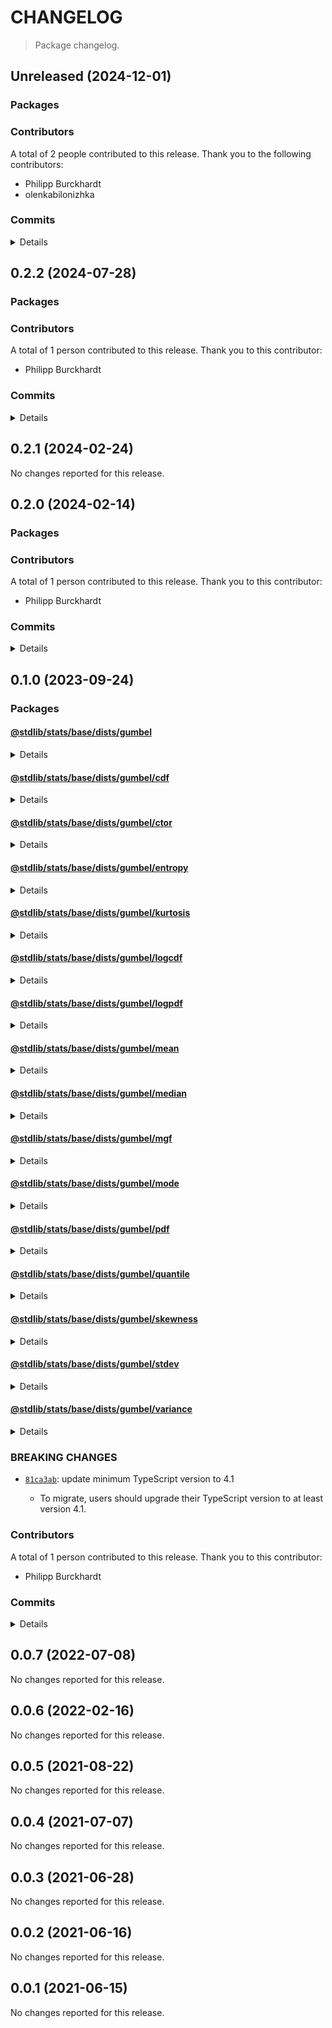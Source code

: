 # CHANGELOG

> Package changelog.

<section class="release" id="unreleased">

## Unreleased (2024-12-01)

<section class="packages">

### Packages

</section>

<!-- /.packages -->

<section class="contributors">

### Contributors

A total of 2 people contributed to this release. Thank you to the following contributors:

-   Philipp Burckhardt
-   olenkabilonizhka

</section>

<!-- /.contributors -->

<section class="commits">

### Commits

<details>

-   [`7fb04a9`](https://github.com/stdlib-js/stdlib/commit/7fb04a92ebae797788f7047feac1caaf6a7a1f4f) - **style:** add missing spaces around parentheses _(by Philipp Burckhardt)_
-   [`d7bf560`](https://github.com/stdlib-js/stdlib/commit/d7bf560813d0f6cd44418dad0e8e84dd3f0a1596) - **docs:** improve examples of `stats/base/dists/gumbel` _(by olenkabilonizhka, Philipp Burckhardt)_
-   [`f387603`](https://github.com/stdlib-js/stdlib/commit/f387603e739f88a38af3263ce6ff675ad903ee8c) - **docs:** consistently use declarative instead of imperative sentences outside of intros _(by Philipp Burckhardt)_

</details>

</section>

<!-- /.commits -->

</section>

<!-- /.release -->

<section class="release" id="v0.2.2">

## 0.2.2 (2024-07-28)

<section class="packages">

### Packages

</section>

<!-- /.packages -->

<section class="contributors">

### Contributors

A total of 1 person contributed to this release. Thank you to this contributor:

-   Philipp Burckhardt

</section>

<!-- /.contributors -->

<section class="commits">

### Commits

<details>

-   [`41d41e9`](https://github.com/stdlib-js/stdlib/commit/41d41e959b4eaad3c631e6898e3144a4015a5458) - **test:** include trailing newlines in Julia-generated JSON fixtures _(by Philipp Burckhardt)_
-   [`9ed7d0e`](https://github.com/stdlib-js/stdlib/commit/9ed7d0e7d57edb5ad0dfb65c944bed87d475cbf3) - **chore:** add missing trailing newlines _(by Philipp Burckhardt)_

</details>

</section>

<!-- /.commits -->

</section>

<!-- /.release -->

<section class="release" id="v0.2.1">

## 0.2.1 (2024-02-24)

No changes reported for this release.

</section>

<!-- /.release -->

<section class="release" id="v0.2.0">

## 0.2.0 (2024-02-14)

<section class="packages">

### Packages

</section>

<!-- /.packages -->

<section class="contributors">

### Contributors

A total of 1 person contributed to this release. Thank you to this contributor:

-   Philipp Burckhardt

</section>

<!-- /.contributors -->

<section class="commits">

### Commits

<details>

-   [`9502ed2`](https://github.com/stdlib-js/stdlib/commit/9502ed27e2853e312c556a48bdd7775095e66709) - **build:** replace tslint directive with eslint equivalent _(by Philipp Burckhardt)_
-   [`d73bbf4`](https://github.com/stdlib-js/stdlib/commit/d73bbf43d222f935085f8ecf7526e5f57835f74e) - **build:** replace lint directives _(by Philipp Burckhardt)_

</details>

</section>

<!-- /.commits -->

</section>

<!-- /.release -->

<section class="release" id="v0.1.0">

## 0.1.0 (2023-09-24)

<section class="packages">

### Packages

<section class="package" id="stats-base-dists-gumbel-v0.1.0">

#### [@stdlib/stats/base/dists/gumbel](https://github.com/stdlib-js/stdlib/tree/develop/lib/node_modules/%40stdlib/stats/base/dists/gumbel)

<details>

<section class="features">

##### Features

-   [`81ca3ab`](https://github.com/stdlib-js/stdlib/commit/81ca3ab33585150e98a402b3e6d57beb1ec36864) - update minimum TypeScript version

</section>

<!-- /.features -->

<section class="breaking-changes">

##### BREAKING CHANGES

-   [`81ca3ab`](https://github.com/stdlib-js/stdlib/commit/81ca3ab33585150e98a402b3e6d57beb1ec36864): update minimum TypeScript version to 4.1

    -   To migrate, users should upgrade their TypeScript version to at least version 4.1.

</section>

<!-- /.breaking-changes -->

</details>

</section>

<!-- /.package -->

<section class="package" id="stats-base-dists-gumbel-cdf-v0.1.0">

#### [@stdlib/stats/base/dists/gumbel/cdf](https://github.com/stdlib-js/stdlib/tree/develop/lib/node_modules/%40stdlib/stats/base/dists/gumbel/cdf)

<details>

<section class="features">

##### Features

-   [`81ca3ab`](https://github.com/stdlib-js/stdlib/commit/81ca3ab33585150e98a402b3e6d57beb1ec36864) - update minimum TypeScript version

</section>

<!-- /.features -->

<section class="breaking-changes">

##### BREAKING CHANGES

-   [`81ca3ab`](https://github.com/stdlib-js/stdlib/commit/81ca3ab33585150e98a402b3e6d57beb1ec36864): update minimum TypeScript version to 4.1

    -   To migrate, users should upgrade their TypeScript version to at least version 4.1.

</section>

<!-- /.breaking-changes -->

</details>

</section>

<!-- /.package -->

<section class="package" id="stats-base-dists-gumbel-ctor-v0.1.0">

#### [@stdlib/stats/base/dists/gumbel/ctor](https://github.com/stdlib-js/stdlib/tree/develop/lib/node_modules/%40stdlib/stats/base/dists/gumbel/ctor)

<details>

<section class="features">

##### Features

-   [`81ca3ab`](https://github.com/stdlib-js/stdlib/commit/81ca3ab33585150e98a402b3e6d57beb1ec36864) - update minimum TypeScript version

</section>

<!-- /.features -->

<section class="breaking-changes">

##### BREAKING CHANGES

-   [`81ca3ab`](https://github.com/stdlib-js/stdlib/commit/81ca3ab33585150e98a402b3e6d57beb1ec36864): update minimum TypeScript version to 4.1

    -   To migrate, users should upgrade their TypeScript version to at least version 4.1.

</section>

<!-- /.breaking-changes -->

</details>

</section>

<!-- /.package -->

<section class="package" id="stats-base-dists-gumbel-entropy-v0.1.0">

#### [@stdlib/stats/base/dists/gumbel/entropy](https://github.com/stdlib-js/stdlib/tree/develop/lib/node_modules/%40stdlib/stats/base/dists/gumbel/entropy)

<details>

<section class="features">

##### Features

-   [`81ca3ab`](https://github.com/stdlib-js/stdlib/commit/81ca3ab33585150e98a402b3e6d57beb1ec36864) - update minimum TypeScript version

</section>

<!-- /.features -->

<section class="breaking-changes">

##### BREAKING CHANGES

-   [`81ca3ab`](https://github.com/stdlib-js/stdlib/commit/81ca3ab33585150e98a402b3e6d57beb1ec36864): update minimum TypeScript version to 4.1

    -   To migrate, users should upgrade their TypeScript version to at least version 4.1.

</section>

<!-- /.breaking-changes -->

</details>

</section>

<!-- /.package -->

<section class="package" id="stats-base-dists-gumbel-kurtosis-v0.1.0">

#### [@stdlib/stats/base/dists/gumbel/kurtosis](https://github.com/stdlib-js/stdlib/tree/develop/lib/node_modules/%40stdlib/stats/base/dists/gumbel/kurtosis)

<details>

<section class="features">

##### Features

-   [`81ca3ab`](https://github.com/stdlib-js/stdlib/commit/81ca3ab33585150e98a402b3e6d57beb1ec36864) - update minimum TypeScript version

</section>

<!-- /.features -->

<section class="breaking-changes">

##### BREAKING CHANGES

-   [`81ca3ab`](https://github.com/stdlib-js/stdlib/commit/81ca3ab33585150e98a402b3e6d57beb1ec36864): update minimum TypeScript version to 4.1

    -   To migrate, users should upgrade their TypeScript version to at least version 4.1.

</section>

<!-- /.breaking-changes -->

</details>

</section>

<!-- /.package -->

<section class="package" id="stats-base-dists-gumbel-logcdf-v0.1.0">

#### [@stdlib/stats/base/dists/gumbel/logcdf](https://github.com/stdlib-js/stdlib/tree/develop/lib/node_modules/%40stdlib/stats/base/dists/gumbel/logcdf)

<details>

<section class="features">

##### Features

-   [`81ca3ab`](https://github.com/stdlib-js/stdlib/commit/81ca3ab33585150e98a402b3e6d57beb1ec36864) - update minimum TypeScript version

</section>

<!-- /.features -->

<section class="breaking-changes">

##### BREAKING CHANGES

-   [`81ca3ab`](https://github.com/stdlib-js/stdlib/commit/81ca3ab33585150e98a402b3e6d57beb1ec36864): update minimum TypeScript version to 4.1

    -   To migrate, users should upgrade their TypeScript version to at least version 4.1.

</section>

<!-- /.breaking-changes -->

</details>

</section>

<!-- /.package -->

<section class="package" id="stats-base-dists-gumbel-logpdf-v0.1.0">

#### [@stdlib/stats/base/dists/gumbel/logpdf](https://github.com/stdlib-js/stdlib/tree/develop/lib/node_modules/%40stdlib/stats/base/dists/gumbel/logpdf)

<details>

<section class="features">

##### Features

-   [`81ca3ab`](https://github.com/stdlib-js/stdlib/commit/81ca3ab33585150e98a402b3e6d57beb1ec36864) - update minimum TypeScript version

</section>

<!-- /.features -->

<section class="breaking-changes">

##### BREAKING CHANGES

-   [`81ca3ab`](https://github.com/stdlib-js/stdlib/commit/81ca3ab33585150e98a402b3e6d57beb1ec36864): update minimum TypeScript version to 4.1

    -   To migrate, users should upgrade their TypeScript version to at least version 4.1.

</section>

<!-- /.breaking-changes -->

</details>

</section>

<!-- /.package -->

<section class="package" id="stats-base-dists-gumbel-mean-v0.1.0">

#### [@stdlib/stats/base/dists/gumbel/mean](https://github.com/stdlib-js/stdlib/tree/develop/lib/node_modules/%40stdlib/stats/base/dists/gumbel/mean)

<details>

<section class="features">

##### Features

-   [`81ca3ab`](https://github.com/stdlib-js/stdlib/commit/81ca3ab33585150e98a402b3e6d57beb1ec36864) - update minimum TypeScript version

</section>

<!-- /.features -->

<section class="breaking-changes">

##### BREAKING CHANGES

-   [`81ca3ab`](https://github.com/stdlib-js/stdlib/commit/81ca3ab33585150e98a402b3e6d57beb1ec36864): update minimum TypeScript version to 4.1

    -   To migrate, users should upgrade their TypeScript version to at least version 4.1.

</section>

<!-- /.breaking-changes -->

</details>

</section>

<!-- /.package -->

<section class="package" id="stats-base-dists-gumbel-median-v0.1.0">

#### [@stdlib/stats/base/dists/gumbel/median](https://github.com/stdlib-js/stdlib/tree/develop/lib/node_modules/%40stdlib/stats/base/dists/gumbel/median)

<details>

<section class="features">

##### Features

-   [`81ca3ab`](https://github.com/stdlib-js/stdlib/commit/81ca3ab33585150e98a402b3e6d57beb1ec36864) - update minimum TypeScript version

</section>

<!-- /.features -->

<section class="breaking-changes">

##### BREAKING CHANGES

-   [`81ca3ab`](https://github.com/stdlib-js/stdlib/commit/81ca3ab33585150e98a402b3e6d57beb1ec36864): update minimum TypeScript version to 4.1

    -   To migrate, users should upgrade their TypeScript version to at least version 4.1.

</section>

<!-- /.breaking-changes -->

</details>

</section>

<!-- /.package -->

<section class="package" id="stats-base-dists-gumbel-mgf-v0.1.0">

#### [@stdlib/stats/base/dists/gumbel/mgf](https://github.com/stdlib-js/stdlib/tree/develop/lib/node_modules/%40stdlib/stats/base/dists/gumbel/mgf)

<details>

<section class="features">

##### Features

-   [`81ca3ab`](https://github.com/stdlib-js/stdlib/commit/81ca3ab33585150e98a402b3e6d57beb1ec36864) - update minimum TypeScript version

</section>

<!-- /.features -->

<section class="breaking-changes">

##### BREAKING CHANGES

-   [`81ca3ab`](https://github.com/stdlib-js/stdlib/commit/81ca3ab33585150e98a402b3e6d57beb1ec36864): update minimum TypeScript version to 4.1

    -   To migrate, users should upgrade their TypeScript version to at least version 4.1.

</section>

<!-- /.breaking-changes -->

</details>

</section>

<!-- /.package -->

<section class="package" id="stats-base-dists-gumbel-mode-v0.1.0">

#### [@stdlib/stats/base/dists/gumbel/mode](https://github.com/stdlib-js/stdlib/tree/develop/lib/node_modules/%40stdlib/stats/base/dists/gumbel/mode)

<details>

<section class="features">

##### Features

-   [`81ca3ab`](https://github.com/stdlib-js/stdlib/commit/81ca3ab33585150e98a402b3e6d57beb1ec36864) - update minimum TypeScript version

</section>

<!-- /.features -->

<section class="breaking-changes">

##### BREAKING CHANGES

-   [`81ca3ab`](https://github.com/stdlib-js/stdlib/commit/81ca3ab33585150e98a402b3e6d57beb1ec36864): update minimum TypeScript version to 4.1

    -   To migrate, users should upgrade their TypeScript version to at least version 4.1.

</section>

<!-- /.breaking-changes -->

</details>

</section>

<!-- /.package -->

<section class="package" id="stats-base-dists-gumbel-pdf-v0.1.0">

#### [@stdlib/stats/base/dists/gumbel/pdf](https://github.com/stdlib-js/stdlib/tree/develop/lib/node_modules/%40stdlib/stats/base/dists/gumbel/pdf)

<details>

<section class="features">

##### Features

-   [`81ca3ab`](https://github.com/stdlib-js/stdlib/commit/81ca3ab33585150e98a402b3e6d57beb1ec36864) - update minimum TypeScript version

</section>

<!-- /.features -->

<section class="breaking-changes">

##### BREAKING CHANGES

-   [`81ca3ab`](https://github.com/stdlib-js/stdlib/commit/81ca3ab33585150e98a402b3e6d57beb1ec36864): update minimum TypeScript version to 4.1

    -   To migrate, users should upgrade their TypeScript version to at least version 4.1.

</section>

<!-- /.breaking-changes -->

</details>

</section>

<!-- /.package -->

<section class="package" id="stats-base-dists-gumbel-quantile-v0.1.0">

#### [@stdlib/stats/base/dists/gumbel/quantile](https://github.com/stdlib-js/stdlib/tree/develop/lib/node_modules/%40stdlib/stats/base/dists/gumbel/quantile)

<details>

<section class="features">

##### Features

-   [`81ca3ab`](https://github.com/stdlib-js/stdlib/commit/81ca3ab33585150e98a402b3e6d57beb1ec36864) - update minimum TypeScript version

</section>

<!-- /.features -->

<section class="breaking-changes">

##### BREAKING CHANGES

-   [`81ca3ab`](https://github.com/stdlib-js/stdlib/commit/81ca3ab33585150e98a402b3e6d57beb1ec36864): update minimum TypeScript version to 4.1

    -   To migrate, users should upgrade their TypeScript version to at least version 4.1.

</section>

<!-- /.breaking-changes -->

</details>

</section>

<!-- /.package -->

<section class="package" id="stats-base-dists-gumbel-skewness-v0.1.0">

#### [@stdlib/stats/base/dists/gumbel/skewness](https://github.com/stdlib-js/stdlib/tree/develop/lib/node_modules/%40stdlib/stats/base/dists/gumbel/skewness)

<details>

<section class="features">

##### Features

-   [`81ca3ab`](https://github.com/stdlib-js/stdlib/commit/81ca3ab33585150e98a402b3e6d57beb1ec36864) - update minimum TypeScript version

</section>

<!-- /.features -->

<section class="breaking-changes">

##### BREAKING CHANGES

-   [`81ca3ab`](https://github.com/stdlib-js/stdlib/commit/81ca3ab33585150e98a402b3e6d57beb1ec36864): update minimum TypeScript version to 4.1

    -   To migrate, users should upgrade their TypeScript version to at least version 4.1.

</section>

<!-- /.breaking-changes -->

</details>

</section>

<!-- /.package -->

<section class="package" id="stats-base-dists-gumbel-stdev-v0.1.0">

#### [@stdlib/stats/base/dists/gumbel/stdev](https://github.com/stdlib-js/stdlib/tree/develop/lib/node_modules/%40stdlib/stats/base/dists/gumbel/stdev)

<details>

<section class="features">

##### Features

-   [`81ca3ab`](https://github.com/stdlib-js/stdlib/commit/81ca3ab33585150e98a402b3e6d57beb1ec36864) - update minimum TypeScript version

</section>

<!-- /.features -->

<section class="breaking-changes">

##### BREAKING CHANGES

-   [`81ca3ab`](https://github.com/stdlib-js/stdlib/commit/81ca3ab33585150e98a402b3e6d57beb1ec36864): update minimum TypeScript version to 4.1

    -   To migrate, users should upgrade their TypeScript version to at least version 4.1.

</section>

<!-- /.breaking-changes -->

</details>

</section>

<!-- /.package -->

<section class="package" id="stats-base-dists-gumbel-variance-v0.1.0">

#### [@stdlib/stats/base/dists/gumbel/variance](https://github.com/stdlib-js/stdlib/tree/develop/lib/node_modules/%40stdlib/stats/base/dists/gumbel/variance)

<details>

<section class="features">

##### Features

-   [`81ca3ab`](https://github.com/stdlib-js/stdlib/commit/81ca3ab33585150e98a402b3e6d57beb1ec36864) - update minimum TypeScript version

</section>

<!-- /.features -->

<section class="breaking-changes">

##### BREAKING CHANGES

-   [`81ca3ab`](https://github.com/stdlib-js/stdlib/commit/81ca3ab33585150e98a402b3e6d57beb1ec36864): update minimum TypeScript version to 4.1

    -   To migrate, users should upgrade their TypeScript version to at least version 4.1.

</section>

<!-- /.breaking-changes -->

</details>

</section>

<!-- /.package -->

</section>

<!-- /.packages -->

<section class="breaking-changes">

### BREAKING CHANGES

-   [`81ca3ab`](https://github.com/stdlib-js/stdlib/commit/81ca3ab33585150e98a402b3e6d57beb1ec36864): update minimum TypeScript version to 4.1

    -   To migrate, users should upgrade their TypeScript version to at least version 4.1.

</section>

<!-- /.breaking-changes -->

<section class="contributors">

### Contributors

A total of 1 person contributed to this release. Thank you to this contributor:

-   Philipp Burckhardt

</section>

<!-- /.contributors -->

<section class="commits">

### Commits

<details>

-   [`81ca3ab`](https://github.com/stdlib-js/stdlib/commit/81ca3ab33585150e98a402b3e6d57beb1ec36864) - **feat:** update minimum TypeScript version _(by Philipp Burckhardt)_
-   [`d5fa8e8`](https://github.com/stdlib-js/stdlib/commit/d5fa8e8a6267a837a25a7027e9fe3e847bc2d1c5) - **test:** use strictEqual checks _(by Philipp Burckhardt)_
-   [`ce7e336`](https://github.com/stdlib-js/stdlib/commit/ce7e3367c0f9477773fe76dd0eca64dc6ad33c02) - **docs:** update equations _(by Philipp Burckhardt)_
-   [`37f032d`](https://github.com/stdlib-js/stdlib/commit/37f032d4a571f667ea99f6f52f60b5d736c627f3) - **docs:** render equations via math code blocks _(by Philipp Burckhardt)_

</details>

</section>

<!-- /.commits -->

</section>

<!-- /.release -->

<section class="release" id="v0.0.7">

## 0.0.7 (2022-07-08)

No changes reported for this release.

</section>

<!-- /.release -->

<section class="release" id="v0.0.6">

## 0.0.6 (2022-02-16)

No changes reported for this release.

</section>

<!-- /.release -->

<section class="release" id="v0.0.5">

## 0.0.5 (2021-08-22)

No changes reported for this release.

</section>

<!-- /.release -->

<section class="release" id="v0.0.4">

## 0.0.4 (2021-07-07)

No changes reported for this release.

</section>

<!-- /.release -->

<section class="release" id="v0.0.3">

## 0.0.3 (2021-06-28)

No changes reported for this release.

</section>

<!-- /.release -->

<section class="release" id="v0.0.2">

## 0.0.2 (2021-06-16)

No changes reported for this release.

</section>

<!-- /.release -->

<section class="release" id="v0.0.1">

## 0.0.1 (2021-06-15)

No changes reported for this release.

</section>

<!-- /.release -->

